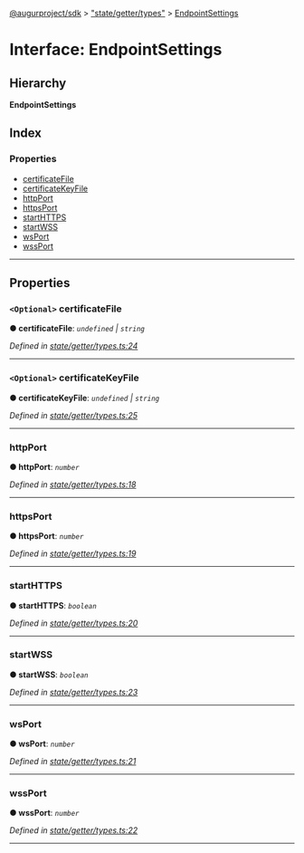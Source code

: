 [@augurproject/sdk](../README.md) > ["state/getter/types"](../modules/_state_getter_types_.md) > [EndpointSettings](../interfaces/_state_getter_types_.endpointsettings.md)

# Interface: EndpointSettings

## Hierarchy

**EndpointSettings**

## Index

### Properties

* [certificateFile](_state_getter_types_.endpointsettings.md#certificatefile)
* [certificateKeyFile](_state_getter_types_.endpointsettings.md#certificatekeyfile)
* [httpPort](_state_getter_types_.endpointsettings.md#httpport)
* [httpsPort](_state_getter_types_.endpointsettings.md#httpsport)
* [startHTTPS](_state_getter_types_.endpointsettings.md#starthttps)
* [startWSS](_state_getter_types_.endpointsettings.md#startwss)
* [wsPort](_state_getter_types_.endpointsettings.md#wsport)
* [wssPort](_state_getter_types_.endpointsettings.md#wssport)

---

## Properties

<a id="certificatefile"></a>

### `<Optional>` certificateFile

**● certificateFile**: *`undefined` \| `string`*

*Defined in [state/getter/types.ts:24](https://github.com/AugurProject/augur/blob/1991ef64ef/packages/augur-sdk/src/state/getter/types.ts#L24)*

___
<a id="certificatekeyfile"></a>

### `<Optional>` certificateKeyFile

**● certificateKeyFile**: *`undefined` \| `string`*

*Defined in [state/getter/types.ts:25](https://github.com/AugurProject/augur/blob/1991ef64ef/packages/augur-sdk/src/state/getter/types.ts#L25)*

___
<a id="httpport"></a>

###  httpPort

**● httpPort**: *`number`*

*Defined in [state/getter/types.ts:18](https://github.com/AugurProject/augur/blob/1991ef64ef/packages/augur-sdk/src/state/getter/types.ts#L18)*

___
<a id="httpsport"></a>

###  httpsPort

**● httpsPort**: *`number`*

*Defined in [state/getter/types.ts:19](https://github.com/AugurProject/augur/blob/1991ef64ef/packages/augur-sdk/src/state/getter/types.ts#L19)*

___
<a id="starthttps"></a>

###  startHTTPS

**● startHTTPS**: *`boolean`*

*Defined in [state/getter/types.ts:20](https://github.com/AugurProject/augur/blob/1991ef64ef/packages/augur-sdk/src/state/getter/types.ts#L20)*

___
<a id="startwss"></a>

###  startWSS

**● startWSS**: *`boolean`*

*Defined in [state/getter/types.ts:23](https://github.com/AugurProject/augur/blob/1991ef64ef/packages/augur-sdk/src/state/getter/types.ts#L23)*

___
<a id="wsport"></a>

###  wsPort

**● wsPort**: *`number`*

*Defined in [state/getter/types.ts:21](https://github.com/AugurProject/augur/blob/1991ef64ef/packages/augur-sdk/src/state/getter/types.ts#L21)*

___
<a id="wssport"></a>

###  wssPort

**● wssPort**: *`number`*

*Defined in [state/getter/types.ts:22](https://github.com/AugurProject/augur/blob/1991ef64ef/packages/augur-sdk/src/state/getter/types.ts#L22)*

___

